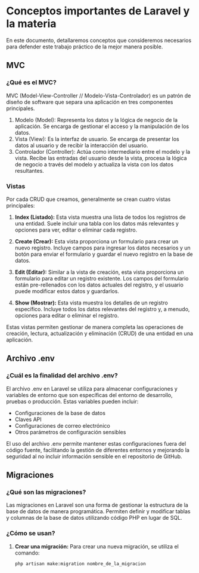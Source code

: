 # Conceptos importantes de Laravel y la materia
En este documento, detallaremos conceptos que consideremos necesarios para defender este trabajo práctico de la mejor manera posible.

## MVC
### ¿Qué es el MVC?

MVC (Model-View-Controller // Modelo-Vista-Controlador) es un patrón de diseño de software que separa una aplicación en tres componentes principales.

1. Modelo (Model): Representa los datos y la lógica de negocio de la aplicación. Se encarga de gestionar el acceso y la manipulación de los datos.
2. Vista (View): Es la interfaz de usuario. Se encarga de presentar los datos al usuario y de recibir la interacción del usuario.
3. Controlador (Controller): Actúa como intermediario entre el modelo y la vista. Recibe las entradas del usuario desde la vista, procesa la lógica de negocio a través del modelo y actualiza la vista con los datos resultantes.

### Vistas
Por cada CRUD que creamos, generalmente se crean cuatro vistas principales:

1. **Index (Listado):**
   Esta vista muestra una lista de todos los registros de una entidad. Suele incluir una tabla con los datos más relevantes y opciones para ver, editar o eliminar cada registro.

2. **Create (Crear):**
   Esta vista proporciona un formulario para crear un nuevo registro. Incluye campos para ingresar los datos necesarios y un botón para enviar el formulario y guardar el nuevo registro en la base de datos.

3. **Edit (Editar):**
   Similar a la vista de creación, esta vista proporciona un formulario para editar un registro existente. Los campos del formulario están pre-rellenados con los datos actuales del registro, y el usuario puede modificar estos datos y guardarlos.

4. **Show (Mostrar):**
   Esta vista muestra los detalles de un registro específico. Incluye todos los datos relevantes del registro y, a menudo, opciones para editar o eliminar el registro.

Estas vistas permiten gestionar de manera completa las operaciones de creación, lectura, actualización y eliminación (CRUD) de una entidad en una aplicación.

## Archivo .env
### ¿Cuál es la finalidad del archivo .env?

El archivo .env en Laravel se utiliza para almacenar configuraciones y variables de entorno que son específicas del entorno de desarrollo, pruebas o producción. Estas variables pueden incluir:

- Configuraciones de la base de datos
- Claves API
- Configuraciones de correo electrónico
- Otros parámetros de configuración sensibles

El uso del archivo .env permite mantener estas configuraciones fuera del código fuente, facilitando la gestión de diferentes entornos y mejorando la seguridad al no incluir información sensible en el repositorio de GitHub.

## Migraciones
### ¿Qué son las migraciones?

Las migraciones en Laravel son una forma de gestionar la estructura de la base de datos de manera programática. Permiten definir y modificar tablas y columnas de la base de datos utilizando código PHP en lugar de SQL.

### ¿Cómo se usan?

1. **Crear una migración:**
   Para crear una nueva migración, se utiliza el comando:
   ```sh
   php artisan make:migration nombre_de_la_migracion